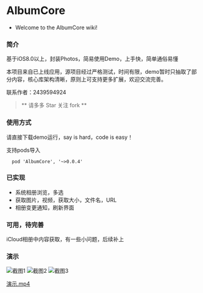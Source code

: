 # AlbumCore

- Welcome to the AlbumCore wiki!

### 简介

基于iOS8.0以上，封装Photos，简易使用Demo，上手快，简单通俗易懂

本项目来自已上线应用，源项目经过严格测试，时间有限，demo暂时只抽取了部分内容，核心库架构清晰，原则上可支持更多扩展，欢迎交流完善。

联系作者：2439594924

> ** 请多多 Star 关注 fork **

### 使用方式

请直接下载demo运行，say is hard，code is easy！

支持pods导入
```
  pod 'AlbumCore', '~>0.0.4'
```

### 已实现

- 系统相册浏览，多选
- 获取图片，视频，获取大小，文件名，URL
- 相册变更通知，刷新界面


### 可用，待完善
iCloud相册中内容获取，有一些小问题，后续补上

### 演示
![截图1](https://github.com/eocleo/AlbumCore/blob/master/Introduction/1.jpeg) ![截图2](https://github.com/eocleo/AlbumCore/blob/master/Introduction/2.jpeg) ![截图3](https://github.com/eocleo/AlbumCore/blob/master/Introduction/3.jpeg)

[演示.mp4](https://github.com/eocleo/AlbumCore/blob/master/Introduction/演示.mp4)
